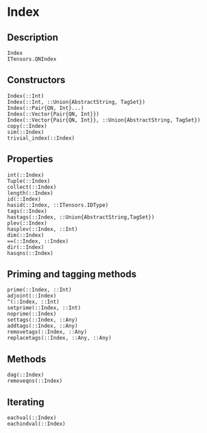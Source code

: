 # Index

## Description

```@docs
Index
ITensors.QNIndex
```

## Constructors

```@docs
Index(::Int)
Index(::Int, ::Union{AbstractString, TagSet})
Index(::Pair{QN, Int}...)
Index(::Vector{Pair{QN, Int}})
Index(::Vector{Pair{QN, Int}}, ::Union{AbstractString, TagSet})
copy(::Index)
sim(::Index)
trivial_index(::Index)
```

## Properties

```@docs
int(::Index)
Tuple(::Index)
collect(::Index)
length(::Index)
id(::Index)
hasid(::Index, ::ITensors.IDType)
tags(::Index)
hastags(::Index, ::Union{AbstractString,TagSet})
plev(::Index)
hasplev(::Index, ::Int)
dim(::Index)
==(::Index, ::Index)
dir(::Index)
hasqns(::Index)
```

## Priming and tagging methods

```@docs
prime(::Index, ::Int)
adjoint(::Index)
^(::Index, ::Int)
setprime(::Index, ::Int)
noprime(::Index)
settags(::Index, ::Any)
addtags(::Index, ::Any)
removetags(::Index, ::Any)
replacetags(::Index, ::Any, ::Any)
```

## Methods

```@docs
dag(::Index)
removeqns(::Index)
```

## Iterating

```@docs
eachval(::Index)
eachindval(::Index)
```
